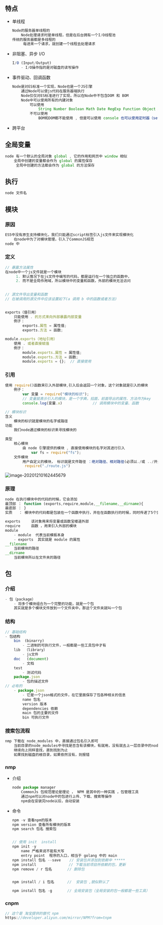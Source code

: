## 特点

*   单线程

    ```js
    Node的服务器单线程的
    	Node处理请求时是单线程，但是在后台拥有一个I/O线程池
    传统的服务器都是多线程的
    	 每进来一个请求，就创建一个线程去处理请求
    ```

    

*   非阻塞、异步 I/O

    ```js
    I/O (Input/Output)
    	- I/O操作指的是对磁盘的读写操作
    ```

    

*   事件驱动、回调函数

    ```js
    Node是对ES标准一个实现，Node也是一个JS引擎
    	通过Node可以使js代码在服务器端执行
    	Node仅仅对ES标准进行了实现，所以在Node中不包含DOM 和 BOM	
    	Node中可以使用所有的内建对象
        	可以使用
    			String Number Boolean Math Date RegExp Function Object Array
            不可以使用
    			BOM和DOM都不能使用 , 但是可以使用 console 也可以使用定时器（setTimeout() setInterval()）
    ```

*   跨平台

## 全局变量

```js
node 有一个默认的全局对象 global , 它的作用和网页中 window 相似
	全局中创建的变量都会作为 global 的属性保存
     全局中创建的方法都会作为 global 的方法保存
```

## 执行

```js
node 文件名
```



## 模块

### 原因

```js
ES5中没有原生支持模块化，我们只能通过script标签引入js文件来实现模块化
	在node中为了对模块管理，引入了CommonJS规范
node 中
```

### 定义

```js
// 暴露方法属性
在node中一个js文件就是一个模块
     1. 默认情况下在js文件中编写的代码，都是运行在一个独立的函数中，
     2. 而不是全局作用域，所以模块中的变量和函数，外部的模块无法访问
     
     
// 源文件导出变量和函数
// 在被调用的源文件中应该设置如下(a 调用 b 中的函数或者方法)

     
exports（值引用）
	只能使用 . 的方式来向外部暴露内部变量
    例子：
        exports.属性 = 属性值;
        exports.方法 = 函数;

module.exports（地址引用）
	使用 . 或者直接赋值 
    例子：
        module.exports.属性 = 属性值;
        module.exports.方法 = 函数;
        module.exports = {};  // 直接使用
```

### 引用

```js
使用 require()函数来引入外部模块,引入后会返回一个对象，这个对象就是引入的模块
	例子：
		var 变量 = require("模块的标识"); 
		// 变量就表示引入的模块，是一个字典，掐面，前面导出的属性、方法作为key
		console.log(变量.x)              // 调用模块中的变量、函数

// 模块标识
含义
	模块的标识就是模块的名字或路径
功能
    我们node通过模块的标识来寻找模块的
    
类型
	核心模块
    	由 node 引擎提供的模块 , 直接使用模块的名字对其进行引入
            var fs = require("fs");
    文件模块
    	用户自定义的模块， 标识就是文件路径 ：绝对路径、相对路径(必须以./或 ../开头)
 		 require("./route.js")
```

![image-20201210162445679](image-20201210162445679.png)

### 原理

```js
node 在执行模块中的代码的时候，它会添加
最顶部 ： function (exports,require,module,__filename,__dirname){
最底部 ： }
实质   ： 模块中的代码都是包装在一个函数中执行，并在在函数执行的时候，同时传递了5个实参

exports     该对象用来将变量或函数宝楼道外部
require	    函数 ，用来引入外部的模块
module		
	- module  代表当前模板本身
    - exports  其实就是 module 的属性
__filename
	当前模块的路径
__dirname
	当前模块所以在文件夹的路径
```

## 包

### 介绍

```js
- 包（package）
    - 将多个模块组合为一个完整的功能，就是一个包
	其实就是多个模块文件放到一个文件夹中，那这个文件夹就叫一个包
```



### 结构

```js
// 基础结构
- 包结构
    bin  (binarry)
        - 二进制的可执行文件，一般都是一些工具包中才有
    lib  （library）
        - js文件
    doc	  (document)
        - 文档
    test	
        - 测试代码
    package.json
        - 包的描述文件
// 必有的
    - package.json	
        - 它是一个json格式的文件，在它里面保存了包各种相关的信息
        name 包名
        version 版本
        dependencies 依赖
        main 包的主要的文件
        bin 可执行文件
```

### 搜索包流程

```js
nmp 下载在 node_modules 中，直接通过包名引入即可
	当前目录的node_modules中寻找是否含有该模块，有就用，没有就去上一层目录中的node_modules中寻找 
 	继续向上同样查找，直到找到为止
    如果找到磁盘的根目录，如果依然没有，则报错
```

### nmp

*   介绍

    ```js
    node package manager
    	CommonJs 包规范理论是理论 ， NPM 是其中的一种实践 ，包管理工具
    	通过npm可以对node中的包进行上传、下载、搜索等操作
    	npm会在安装完node以后，自动安装
    ```

*   命令

    ```js
    npm -v 查看npm的版本
    npm version 查看所有模块的版本
    npm search 包名 搜索包
    
    
    // 使用 init  install
    npm init -y
    	name 严格来说不能有大写
        entry point  程序的入口，相当于 golang 中的 main 
    npm install 包名 --save    // 安装包并添加到依赖中 *****
    npm install               // 下载当前项目所依赖的包，更新
    npm remove / r 包名 		// 删除包
    
    
    npm install / i 包名		//  安装包 ,貌似默认了
    
    npm install 包名 -g       // 全局安装包（全局安装的包一般都是一些工具）
    ```

### cnpm

```js
// 这个是 淘宝提供的替代 npm
https://developer.aliyun.com/mirror/NPM?from=tnpm
```























































































